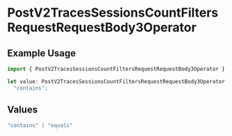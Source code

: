 # PostV2TracesSessionsCountFiltersRequestRequestBody3Operator

## Example Usage

```typescript
import { PostV2TracesSessionsCountFiltersRequestRequestBody3Operator } from "@orq-ai/node/models/operations";

let value: PostV2TracesSessionsCountFiltersRequestRequestBody3Operator =
  "contains";
```

## Values

```typescript
"contains" | "equals"
```